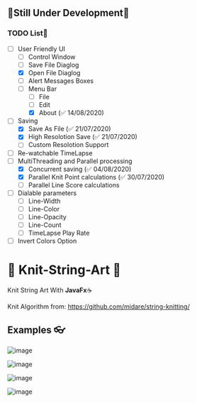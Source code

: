 ## 🚧Still Under Development🚧

### TODO List📝
- [ ] User Friendly UI
  - [ ] Control Window
  - [ ] Save File Diaglog
  - [x] Open File Diaglog
  - [ ] Alert Messages Boxes
  - [ ] Menu Bar
    - [ ] File
    - [ ] Edit
    - [x] About (✅ 14/08/2020)
- [ ] Saving
  - [x] Save As File (✅ 21/07/2020)
  - [x] High Resolotion Save (✅ 21/07/2020)
  - [ ] Custom Resolotion Support
- [ ] Re-watchable TimeLapse
- [ ] MultiThreading and Parallel processing
  - [x] Concurrent saving (✅ 04/08/2020)
  - [x] Parallel Knit Point calculations (✅ 30/07/2020)
  - [ ] Parallel Line Score calculations 
- [ ] Dialable parameters
  - [ ] Line-Width
  - [ ] Line-Color
  - [ ] Line-Opacity
  - [ ] Line-Count
  - [ ] TimeLapse Play Rate
- [ ] Invert Colors Option

# 🧶 Knit-String-Art 🎨
Knit String Art With **JavaFx**☕ 

Knit Algorithm from: <https://github.com/midare/string-knitting/>

## Examples 👓
![image](https://user-images.githubusercontent.com/33639948/87911550-808d9180-ca74-11ea-94b8-8480a94bff27.png)

![image](https://user-images.githubusercontent.com/33639948/87911727-c3e80000-ca74-11ea-857a-93db71d82920.png)

![image](https://user-images.githubusercontent.com/33639948/87911808-e24dfb80-ca74-11ea-8a3c-2ebad86b5eee.png)

![image](https://user-images.githubusercontent.com/33639948/87911848-f42f9e80-ca74-11ea-830e-5e9698c5fcfd.png)

